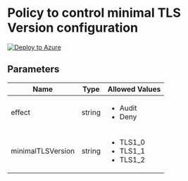 # Policy to control minimal TLS Version configuration

[![Deploy to Azure](https://aka.ms/deploytoazurebutton)](https://portal.azure.com/#blade/Microsoft_Azure_Policy/CreatePolicyDefinitionBlade/uri/https%3A%2F%2Fraw.githubusercontent.com%2Fwilfriedwoivre%2Fazure-policies%2Fmain%2FPolicies%2FStorage%2FControl-MinimalTLSVersion%2Fazurepolicy.json)
## Parameters

| Name | Type | Allowed Values |
| -- | -- | -- |
| effect | string | <ul><li>Audit</li><li>Deny</li></ul> |
| minimalTLSVersion | string | <ul><li>TLS1_0</li><li>TLS1_1</li><li>TLS1_2</li></ul>
